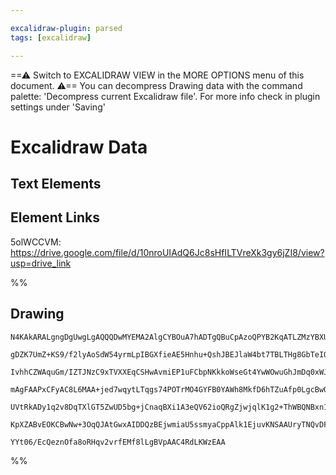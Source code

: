 ```yaml
---

excalidraw-plugin: parsed
tags: [excalidraw]

---
```

==⚠  Switch to EXCALIDRAW VIEW in the MORE OPTIONS menu of this document. ⚠== You can decompress Drawing data with the command palette: 'Decompress current Excalidraw file'. For more info check in plugin settings under 'Saving'



# Excalidraw Data

## Text Elements
## Element Links
5olWCCVM: https://drive.google.com/file/d/10nroUIAdQ6Jc8sHfILTVreXk3gy6jZI8/view?usp=drive_link

%%
## Drawing
```compressed-json
N4KAkARALgngDgUwgLgAQQQDwMYEMA2AlgCYBOuA7hADTgQBuCpAzoQPYB2KqATLZMzYBXUtiRoIACyhQ4zZAHoFAc0JRJQgEYA6bGwC2CgF7N6hbEcK4OCtptbErHALRY8RMpWdx8Q1TdIEfARcZgRmBShcZQUebQAObQBmGjoghH0EDihmbgBtcDBQMBKIEm4IAFY2fAB1AGF6gDUAWVSSyFhECozNBGJiXE1g9tLMbmcAdgAGSe0eSv5SmAnJ

gDZK7UmZ+KS9/f2lyAoSdW54yrmLpIBGXfieAE5Hnhu+QshJBEJlaW4bt7TBLTHg8GbTeIQgAs0ySRwg1mUIzQ03hzCgpDYAGsEPUamxSBUAMQ3BCk0mjSCaXDYLHKTFCDjEPH4AkVDHWZhwXCBbKUiAAM0I+HwAGVYMj0IIPPz0ZicbVTpJuO8OhA5diEOKYJL1TVyvCGb8OOFcmgbvC2NzsGoVubpqiPhB6cI4ABJYhm1B5AC68IF5EyHu4HCE

IvhhCZWAquGm/IZTJNzC9xTVXXEqCSHwAvmiEP1uFCbpNKkkoWseGt4YwWOwuGhJmDq0xWJwAHKcMT/eLxKE8JKPIuLJ2EZgAEXSUALaAFBDC8M0wiZAFFgplsl7ffChHBBlPiP9JjDKtMbms1uDh2qiBwsRVpLJ5EoyIRGNplGw2EiELoDAohcECjEAoNzTBwmIAKpugAgsQACKawAFLYPEzAABICm6AAyAAqTSBAAGliSTKDAawAFYAFpuvECh

mAgFAAPxCFyAC8L6MAA+jed7wqytLTqgs74POTrMO4GYFB0YAWh8MkfD6hTZuAfp0LgcBwOKuBTtwqbQF8mQVEQvxQKMDCEAxABCNJ0gmzL4oSEhEgKLmuWZ2AiLyUBulO+jivKuIOcS5JkkgSwQB5pBeT5GTWbSLqMvZrKOegHIcFyPJZKZ4WRdFvkAGLCmKEoZnqMo5Z5WUxX5GKaoqxBnGgqqQLlVW+f5mrarq0oGoUEWVdk1UAErCMapr/BV

UVtRkADy1q2v8DqTXlGT5ZwUD5bg+jCnaqBXi1A3eQV62ioQRgZjwjqlK1g2+ThWBQNBxn1ugwQCtlfU3UdGRaaQj1RWwFBfLgB5oKG4afYd1XLky0EA0DISg+gPKYlQy3TfocOozh8ClXZZniZiIoEdw2w3MkkyPEkFZrI8F5Qs84WEzU+AAJrcHTULaOWUJlgOjzxICzUQEYn76LpTr0AQQgZkCkJrDCWYlLmkNTbdGQjYlSZehA+PhfSJCned

KpXZABvEOKCBwNw+3OqQJAtGwxAIDDQzBEjwmiaU5ssmyaCppAlk1EjuvKNSAAUryTNQvDFjHUcx0ClQAJT8kNCDKGGPIVKQYe4JHSSorwhfxyXqBJ6nSno9kHU4nNUB1l64P4OFAZbQg6dRvbHDKBLapZG7gkYjL8LYEQ1toMPCDwhw7fcFPlpCFAN4ZlPVd9XY5EINgOSirPcCO87rvDIJnvT31NIN4wOGfvgfelOmFRhMEO91vyHnogYOPdGD

YYt06/EcQeznOfa8oRHqv2vrfEMf8lLgBVpAAC4RdLKWzEAA
```
%%